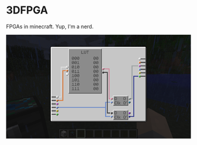 3DFPGA
======

FPGAs in minecraft. Yup, I'm a nerd.

![FPGA Block GUI](/resources/mods/fpga3d/screenshots/FPGAScreen.png)
